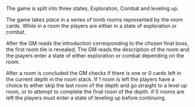 The game is split into three states, Exploration, Combat and leveling up. 

The game takes place in a series of tomb rooms represented by the room cards. While in a room the players are either in a state of exploration or combat.

After the GM reads the introduction corresponding to the chosen final boss, the first room tile is revealed, The GM reads the description of the room and the players enter a state of either exploration or combat depending on the room. 

After a room is concluded the GM checks if there is one or 0 cards left in the current depth in the room stack. If 1 room is left the players have a choice to either skip the last room of the depth and go straight to a level up room, or to attempt to complete the final room of the depth. if 0 rooms are left the players must enter a state of leveling up before continuing.  



